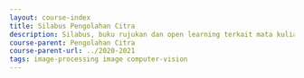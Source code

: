 ```yaml
---
layout: course-index
title: Silabus Pengolahan Citra
description: Silabus, buku rujukan dan open learning terkait mata kuliah Pengolahan Citra
course-parent: Pengolahan Citra
course-parent-url: ../2020-2021
tags: image-processing image computer-vision
---
```

